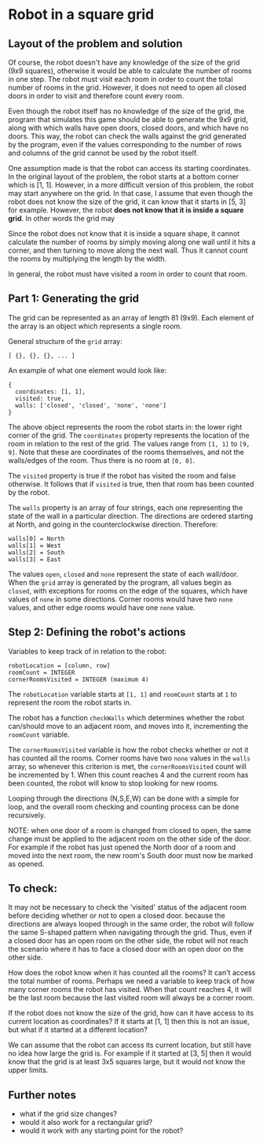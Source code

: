 # Robot in a square grid

## Layout of the problem and solution

Of course, the robot doesn't have any knowledge of the size of the grid (9x9 squares), otherwise it would be able to calculate the number of rooms in one step. The robot must visit each room in order to count the total number of rooms in the grid. However, it does not need to open all closed doors in order to visit and therefore count every room. 

Even though the robot itself has no knowledge of the size of the grid, the program that simulates this game should be able to generate the 9x9 grid, along with which walls have open doors, closed doors, and which have no doors. This way, the robot can check the walls against the grid generated by the program, even if the values corresponding to the number of rows and columns of the grid cannot be used by the robot itself.

One assumption made is that the robot can access its starting coordinates. In the original layout of the problem, the robot starts at a bottom corner which is [1, 1]. However, in a more difficult version of this problem, the robot may start anywhere on the grid. In that case, I assume that even though the robot does not know the size of the grid, it can know that it starts in [5, 3] for example. However, the robot **does not know that it is inside a square grid**. In other words the grid may 

Since the robot does not know that it is inside a square shape, it cannot calculate the number of rooms by simply moving along one wall until it hits a corner, and then turning to move along the next wall. Thus it cannot count the rooms by multiplying the length by the width. 

In general, the robot must have visited a room in order to count that room.


## Part 1: Generating the grid

The grid can be represented as an array of length 81 (9x9). Each element of the array is an object which represents a single room. 

General structure of the `grid` array:
```
[ {}, {}, {}, ... ]
```

An example of what one element would look like:
```
{
  coordinates: [1, 1], 
  visited: true,
  walls: ['closed', 'closed', 'none', 'none']
}
```
The above object represents the room the robot starts in: the lower right corner of the grid. The `coordinates` property represents the location of the room in relation to the rest of the grid. The values range from `[1, 1]` to `[9, 9]`. Note that these are coordinates of the rooms themselves, and not the walls/edges of the room. Thus there is no room at `[0, 0]`.

The `visited` property is true if the robot has visited the room and false otherwise. It follows that if `visited` is true, then that room has been counted by the robot. 

The `walls` property is an array of four strings, each one representing the state of the wall in a particular direction. The directions are ordered starting at North, and going in the counterclockwise direction. Therefore: 

```
walls[0] = North
walls[1] = West
walls[2] = South 
walls[3] = East
```
The values `open`, `closed` and `none` represent the state of each wall/door. When the `grid` array is generated by the program, all values begin as `closed`, with exceptions for rooms on the edge of the squares, which have values of `none` in some directions. Corner rooms would have two `none` values, and other edge rooms would have one `none` value.



## Step 2: Defining the robot's actions

Variables to keep track of in relation to the robot:

```
robotLocation = [column, row]
roomCount = INTEGER
cornerRoomsVisited = INTEGER (maximum 4)
```

The `robotLocation` variable starts at `[1, 1]` and `roomCount` starts at `1` to represent the room the robot starts in. 

The robot has a function `checkWalls` which determines whether the robot can/should move to an adjacent room, and moves into it, incrementing the `roomCount` variable.

The `cornerRoomsVisited` variable is how the robot checks whether or not it has counted all the rooms. Corner rooms have two `none` values in the `walls` array, so whenever this criterion is met, the `cornerRoomsVisited` count will be incremented by 1. When this count reaches 4 and the current room has been counted, the robot will know to stop looking for new rooms. 

Looping through the directions (N,S,E,W) can be done with a simple for loop, and the overall room checking and counting process can be done recursively.


NOTE: when one door of a room is changed from closed to open, the same change must be applied to the adjacent room on the other side of the door. For example if the robot has just opened the North door of a room and moved into the next room, the new room's South door must now be marked as opened.


## To check: 

It may not be necessary to check the 'visited' status of the adjacent room before deciding whether or not to open a closed door. because the directions are always looped through in the same order, the robot will follow the same S-shaped pattern when navigating through the grid. Thus, even if a closed door has an open room on the other side, the robot will not reach the scenario where it has to face a closed door with an open door on the other side.

How does the robot know when it has counted all the rooms? It can't access the total number of rooms. Perhaps we need a variable to keep track of how many corner rooms the robot has visited. When that count reaches 4, it will be the last room because the last visited room will always be a corner room. 

If the robot does not know the size of the grid, how can it have access to its current location as coordinates? If it starts at [1, 1]  then this is not an issue, but what if it started at a different location? 

We can assume that the robot can access its current location, but still have no idea how large the grid is. For example if it started at [3, 5] then it would know that the grid is at least 3x5 squares large, but it would not know the upper limits. 

## Further notes
- what if the grid size changes?
- would it also work for a rectangular grid?
- would it work with any starting point for the robot?
